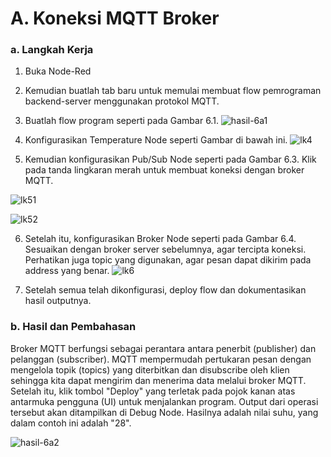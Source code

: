 # A. Koneksi MQTT Broker

### a. Langkah Kerja
  1.  Buka Node-Red
  2.  Kemudian buatlah tab baru untuk memulai membuat flow pemrograman backend-server menggunakan protokol MQTT.
  3.  Buatlah flow program seperti pada Gambar 6.1.
  ![hasil-6a1](https://github.com/FerdyRino/Embedded/assets/151800680/d79bbf3b-8f1f-42b5-82a3-aa60a971656e)



  4. Konfigurasikan Temperature Node seperti Gambar di bawah ini.
    ![lk4](https://github.com/FerdyRino/Embedded/assets/151800680/42d42447-15b5-4431-9a68-5fb70bb93fab)


  5. Kemudian konfigurasikan Pub/Sub Node seperti pada Gambar 6.3. Klik pada tanda lingkaran merah untuk membuat koneksi dengan broker MQTT.

   ![lk51](https://github.com/FerdyRino/Embedded/assets/151800680/daef03b8-695f-40fe-82e9-1e805202db3c)

   ![lk52](https://github.com/FerdyRino/Embedded/assets/151800680/7f87b7b8-5689-4513-85c8-a8419ca7ab98)

   6. Setelah itu, konfigurasikan Broker Node seperti pada Gambar 6.4. Sesuaikan dengan broker server sebelumnya, agar tercipta koneksi. Perhatikan juga topic yang digunakan, agar pesan dapat dikirim pada address yang benar.
    ![lk6](https://github.com/FerdyRino/Embedded/assets/151800680/8283dcbf-50e7-4ba3-a22e-5fdb6e68788c)


   7. Setelah semua telah dikonfigurasi, deploy flow dan dokumentasikan hasil
outputnya.

### b. Hasil dan Pembahasan
Broker MQTT berfungsi sebagai perantara antara penerbit (publisher) dan pelanggan (subscriber). MQTT mempermudah pertukaran pesan dengan mengelola topik (topics) yang diterbitkan dan disubscribe oleh klien sehingga kita dapat mengirim dan menerima data melalui broker MQTT. Setelah itu, klik tombol "Deploy" yang terletak pada pojok kanan atas antarmuka pengguna (UI) untuk menjalankan program. Output dari operasi tersebut akan ditampilkan di Debug Node. Hasilnya adalah nilai suhu, yang dalam contoh ini adalah "28".

![hasil-6a2](https://github.com/FerdyRino/Embedded/assets/151800680/9e86d750-c241-4beb-bf73-52e576372ac7)


